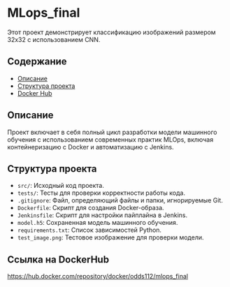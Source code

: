 # MLops_final

Этот проект демонстрирует классификацию изображений размером 32x32 с использованием CNN.

## Содержание

- [Описание](#описание)
- [Структура проекта](#структура-проекта)
- [Docker Hub](#Ссылка-на-DockerHub)


## Описание

Проект включает в себя полный цикл разработки модели машинного обучения с использованием современных практик MLOps, включая контейнеризацию с Docker и автоматизацию с Jenkins.

## Структура проекта

- `src/`: Исходный код проекта.
- `tests/`: Тесты для проверки корректности работы кода.
- `.gitignore`: Файл, определяющий файлы и папки, игнорируемые Git.
- `Dockerfile`: Скрипт для создания Docker-образа.
- `Jenkinsfile`: Скрипт для настройки пайплайна в Jenkins.
- `model.h5`: Сохраненная модель машинного обучения.
- `requirements.txt`: Список зависимостей Python.
- `test_image.png`: Тестовое изображение для проверки модели.

## Ссылка на DockerHub

https://hub.docker.com/repository/docker/odds112/mlops_final
